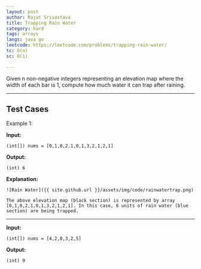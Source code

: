 ```yaml
---
layout: post
author: Rajat Srivastava
title: Trapping Rain Water
category: hard
tags: arrays
langs: java go
leetcode: https://leetcode.com/problems/trapping-rain-water/
tc: O(n)
sc: O(1)

---
```


Given n non-negative integers representing an elevation map where the width of each bar is 1, compute how much water it can trap after raining.

---
## Test Cases

Example 1:

**Input:**

    (int[]) nums = [0,1,0,2,1,0,1,3,2,1,2,1]

**Output:**

    (int) 6

**Explanation:**

    ![Rain Water]({{ site.github.url }}/assets/img/code/rainwatertrap.png)

    The above elevation map (black section) is represented by array [0,1,0,2,1,0,1,3,2,1,2,1]. In this case, 6 units of rain water (blue section) are being trapped.

---

**Input:**

    (int[]) nums = [4,2,0,3,2,5]

**Output:**

    (int) 9